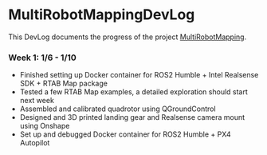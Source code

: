 # MultiRobotMappingDevLog

This DevLog documents the progress of the project [MultiRobotMapping](https://github.com/rdlynx19/MultiRobotMapping).

### Week 1: 1/6 - 1/10
- Finished setting up Docker container for ROS2 Humble + Intel Realsense SDK + RTAB Map package
- Tested a few RTAB Map examples, a detailed exploration should start next week
- Assembled and calibrated quadrotor using QGroundControl
- Designed and 3D printed landing gear and Realsense camera mount using Onshape
- Set up and debugged Docker container for ROS2 Humble + PX4 Autopilot

